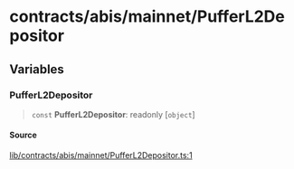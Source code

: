 # contracts/abis/mainnet/PufferL2Depositor

## Variables

### PufferL2Depositor

> `const` **PufferL2Depositor**: readonly [`object`]

#### Source

[lib/contracts/abis/mainnet/PufferL2Depositor.ts:1](https://github.com/PufferFinance/puffer-sdk/blob/d1d818887a153c4e95fcbe23c233149dda199ecd/lib/contracts/abis/mainnet/PufferL2Depositor.ts#L1)
